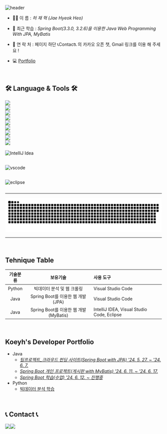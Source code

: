 ![header](https://capsule-render.vercel.app/api?type=waving&height=280&color=gradient&text=Thanks%20for%20visit🎉&desc=Koeyh's%20GitHub&descAlignY=65)
<br>
- 🙋‍♂️ 이     름 : _허 재 혁 (Jae Hyeok Heo)_
  
- 🌱 최근 학습 : _Spring Boot(3.3.0, 3.2.6)을 이용한 Java Web Programming With JPA, MyBatis_
  
- 📌 연 락 처 : 페이지 하단 📞Contact📞 의 카카오 오픈 챗, Gmail 링크를 이용 해 주세요 !
 
- 💻 [Portfolio](#koeyhs-developer-portfolio)
<br>

## 🛠 Language & Tools 🛠
<div style="display:flex; flex-direction:column; align-items:flex-start;">
    <!--
    <img height="30" src="https://img.icons8.com/?size=100&id=13679&format=png&color=000000" title="Java">
    <img height="30" src="https://img.icons8.com/?size=100&id=108784&format=png&color=000000" title="Javascript">
    -->
    <img src="https://img.shields.io/badge/Java-007396?style=for-the-badge&logo=Java&logoColor=white">
    <img src="https://img.shields.io/badge/javascript-F7DF1E?style=flat-square&logo=javascript&logoColor=black">
    <img src="https://img.shields.io/badge/html5-E34F26?style=flat-square&logo=html5&logoColor=white"> 
    <img src="https://img.shields.io/badge/css-1572B6?style=flat-square&logo=css3&logoColor=white">
    <img src="https://img.shields.io/badge/Spring Boot-6DB33F?style=for-the-badge&logo=spring boot&logoColor=white"> 
    <img src="https://img.shields.io/badge/oracle-F80000?style=for-the-badge&logo=oracle&logoColor=white"> 
    <img src="https://img.shields.io/badge/mysql-4479A1?style=for-the-badge&logo=mysql&logoColor=white"> 
    <img src="https://img.shields.io/badge/apache tomcat-F8DC75?style=for-the-badge&logo=apachetomcat&logoColor=black">
    <img src="https://img.shields.io/badge/bootstrap-7952B3?style=flat-square&logo=bootstrap&logoColor=white">
    <br>
    <img height="30" src="https://img.icons8.com/?size=100&id=61466&format=png&color=000000" title="IntelliJ Idea">&nbsp&nbsp
    <img height="30" src="https://img.icons8.com/?size=100&id=9OGIyU8hrxW5&format=png&color=000000" title="vscode">&nbsp&nbsp&nbsp
    <img height="30" src="https://img.icons8.com/?size=100&id=rPAHs7H1vriV&format=png&color=000000" title="eclipse">
</div>
<hr>
<img src="https://github.com/Koeyh/Koeyh/blob/output/github-contribution-grid-snake.svg"/>
<hr>
<br>

## Tehnique Table
| 기술분류 | 보유기술 |사용 도구|
|:---:|:---:|:---|
|Python|빅데이터 분석 및 웹 크롤링|Visual Studio Code|
|Java|Spring Boot를 이용한 웹 개발(JPA)|Visual Studio Code|
|Java|Spring Boot를 이용한 웹 개발(MyBatis)|IntelliJ IDEA, Visual Studio Code, Eclipse|
<br>

## Koeyh's Developer Portfolio
- Java
  - _[팀프로젝트_크라우드 펀딩 사이트(Spring Boot with JPA) '24. 5. 27. ~ '24. 6. 7.](https://github.com/PUK-Java/PUK-Groupware.git)_
  - _[Spring Boot 개인 프로젝트(게시판 with MyBatis) '24. 6. 11. ~ '24. 6. 17.](https://github.com/Koeyh/practice-SpringBoot.git)_
  - _[Spring Boot 학습(수업) '24. 6. 12. ~ 진행중](https://github.com/Koeyh/study-springboot-2024.git)_
- Python
  - [빅데이터 분석 학습](https://github.com/Koeyh/bigdata-analysis-2024.git)

<br>

## 📞 Contact 📞
<div style="display:flex; flex-direction:row;">
    <a href="mailto:gjcor96@gmail.com">
        <img src="https://img.shields.io/badge/Gmail-EA4335?style=for-the-badge&logo=Gmail&logoColor=white"> 
    </a>
    <a href="https://open.kakao.com/me/Koeyh">
        <img src="https://img.shields.io/badge/KakaoTalk-FFCD00?style=for-the-badge&logoColor=black&logo=KakaoTalk"> 
    </a>
</div>
